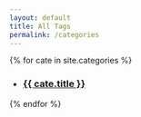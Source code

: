 ```yaml
---
layout: default
title: All Tags
permalink: /categories
---
```



{% for cate in site.categories %} 

<!-- {{ tag.tag-name }} -->
<ul>
<h3><li><a href="{{ cate.url | downcase }}">{{ cate.title }}</a></li></h3>
</ul>


{% endfor %} 

